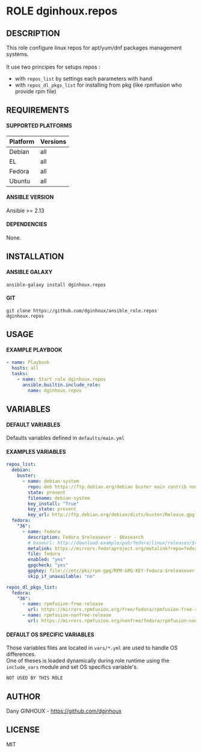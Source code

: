 # ROLE dginhoux.repos



## DESCRIPTION

This role configure linux repos for apt/yum/dnf packages management systems.<br /><br />
It use two principes for setups repos : <br />
* with `repos_list` by settings each parameters with hand
* with `repos_dl_pkgs_list` for installing from pkg (like rpmfusion who provide rpm file)



## REQUIREMENTS

#### SUPPORTED PLATFORMS

| Platform | Versions |
|----------|----------|
| Debian | all |
| EL | all |
| Fedora | all |
| Ubuntu | all |

#### ANSIBLE VERSION

Ansible >= 2.13

#### DEPENDENCIES

None.



## INSTALLATION

#### ANSIBLE GALAXY

```shell
ansible-galaxy install dginhoux.repos
```
#### GIT

```shell
git clone https://github.com/dginhoux/ansible_role.repos dginhoux.repos
```


## USAGE

#### EXAMPLE PLAYBOOK

```yaml
- name: Playbook
  hosts: all
  tasks:
    - name: Start role dginhoux.repos
      ansible.builtin.include_role:
        name: dginhoux.repos
```


## VARIABLES

#### DEFAULT VARIABLES

Defaults variables defined in `defaults/main.yml`

#### EXAMPLES VARIABLES

```yaml
repos_list:
  debian:
    buster:
      - name: debian-system
        repo: deb https://ftp.debian.org/debian buster main contrib non-free
        state: present
        filename: debian-system
        key_install: "True"
        key_state: present
        key_url: http://ftp.debian.org/debian/dists/buster/Release.gpg
  fedora:
    "36":
      - name: fedora
        description: Fedora $releasever - $basearch
        # baseurl: http://download.example/pub/fedora/linux/releases/$releasever/Everything/$basearch/os/
        metalink: https://mirrors.fedoraproject.org/metalink?repo=fedora-$releasever&arch=$basearch
        file: fedora
        enabled: "yes"
        gpgcheck: "yes"
        gpgkey: file:///etc/pki/rpm-gpg/RPM-GPG-KEY-fedora-$releasever-$basearch
        skip_if_unavailable: "no"

repos_dl_pkgs_list:
  fedora:
    "36":
      - name: rpmfusion-free-release
        url: https://mirrors.rpmfusion.org/free/fedora/rpmfusion-free-release-36.noarch.rpm
      - name: rpmfusion-nonfree-release
        url: https://mirrors.rpmfusion.org/nonfree/fedora/rpmfusion-nonfree-release-36.noarch.rpm
```

#### DEFAULT OS SPECIFIC VARIABLES

Those variables files are located in `vars/*.yml` are used to handle OS differences.<br />
One of theses is loaded dynamically during role runtime using the `include_vars` module and set OS specifics variable's.

`NOT USED BY THIS ROLE`


## AUTHOR

Dany GINHOUX - https://github.com/dginhoux



## LICENSE

MIT

